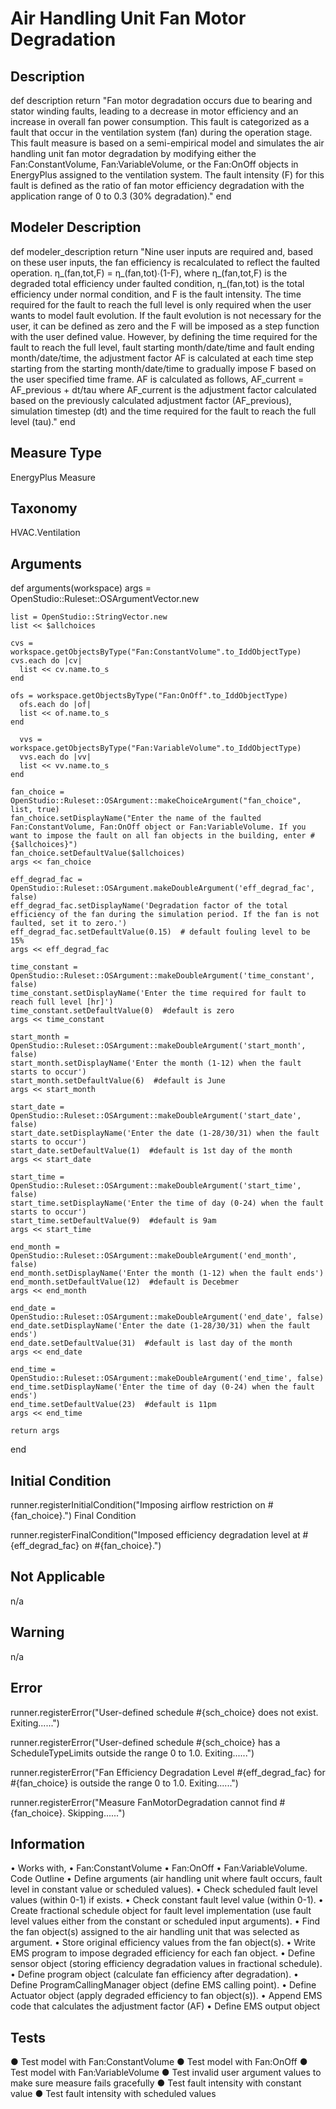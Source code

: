# Air Handling Unit Fan Motor Degradation

## Description

def description
    return "Fan motor degradation occurs due to bearing and stator winding faults, leading to a decrease in motor efficiency and an increase in overall fan power consumption. This fault is categorized as a fault that occur in the ventilation system (fan) during the operation stage. This fault measure is based on a semi-empirical model and simulates the air handling unit fan motor degradation by modifying either the Fan:ConstantVolume, Fan:VariableVolume, or the Fan:OnOff objects in EnergyPlus assigned to the ventilation system. The fault intensity (F) for this fault is defined as the ratio of fan motor efficiency degradation with the application range of 0 to 0.3 (30% degradation)."
end

## Modeler Description

def modeler_description
    return "Nine user inputs are required and, based on these user inputs, the fan efficiency is recalculated to reflect the faulted operation. η_(fan,tot,F) = η_(fan,tot)∙(1-F), where η_(fan,tot,F) is the degraded total efficiency under faulted condition, η_(fan,tot) is the total efficiency under normal condition, and F is the fault intensity. The time required for the fault to reach the full level is only required when the user wants to model fault evolution. If the fault evolution is not necessary for the user, it can be defined as zero and the F will be imposed as a step function with the user defined value. However, by defining the time required for the fault to reach the full level, fault starting month/date/time and fault ending month/date/time, the adjustment factor AF is calculated at each time step starting from the starting month/date/time to gradually impose F based on the user specified time frame. AF is calculated as follows, AF_current = AF_previous + dt/tau where AF_current is the adjustment factor calculated based on the previously calculated adjustment factor (AF_previous), simulation timestep (dt) and the time required for the fault to reach the full level (tau)."
  end
  
## Measure Type

EnergyPlus Measure

## Taxonomy

HVAC.Ventilation

## Arguments 

def arguments(workspace)
    args = OpenStudio::Ruleset::OSArgumentVector.new

    list = OpenStudio::StringVector.new
    list << $allchoices
	  
    cvs = workspace.getObjectsByType("Fan:ConstantVolume".to_IddObjectType)
    cvs.each do |cv|
      list << cv.name.to_s
    end
	
    ofs = workspace.getObjectsByType("Fan:OnOff".to_IddObjectType)
      ofs.each do |of|
      list << of.name.to_s
    end
	
	  vvs = workspace.getObjectsByType("Fan:VariableVolume".to_IddObjectType)
      vvs.each do |vv|
      list << vv.name.to_s
    end
	
    fan_choice = OpenStudio::Ruleset::OSArgument::makeChoiceArgument("fan_choice", list, true)
    fan_choice.setDisplayName("Enter the name of the faulted Fan:ConstantVolume, Fan:OnOff object or Fan:VariableVolume. If you want to impose the fault on all fan objects in the building, enter #{$allchoices}")
    fan_choice.setDefaultValue($allchoices)
    args << fan_choice

    eff_degrad_fac = OpenStudio::Ruleset::OSArgument.makeDoubleArgument('eff_degrad_fac', false)
    eff_degrad_fac.setDisplayName('Degradation factor of the total efficiency of the fan during the simulation period. If the fan is not faulted, set it to zero.')
    eff_degrad_fac.setDefaultValue(0.15)  # default fouling level to be 15%
    args << eff_degrad_fac
	
    time_constant = OpenStudio::Ruleset::OSArgument::makeDoubleArgument('time_constant', false)
    time_constant.setDisplayName('Enter the time required for fault to reach full level [hr]')
    time_constant.setDefaultValue(0)  #default is zero
    args << time_constant
	
    start_month = OpenStudio::Ruleset::OSArgument::makeDoubleArgument('start_month', false)
    start_month.setDisplayName('Enter the month (1-12) when the fault starts to occur')
    start_month.setDefaultValue(6)  #default is June
    args << start_month
	
    start_date = OpenStudio::Ruleset::OSArgument::makeDoubleArgument('start_date', false)
    start_date.setDisplayName('Enter the date (1-28/30/31) when the fault starts to occur')
    start_date.setDefaultValue(1)  #default is 1st day of the month
    args << start_date
	
    start_time = OpenStudio::Ruleset::OSArgument::makeDoubleArgument('start_time', false)
    start_time.setDisplayName('Enter the time of day (0-24) when the fault starts to occur')
    start_time.setDefaultValue(9)  #default is 9am
    args << start_time
	
    end_month = OpenStudio::Ruleset::OSArgument::makeDoubleArgument('end_month', false)
    end_month.setDisplayName('Enter the month (1-12) when the fault ends')
    end_month.setDefaultValue(12)  #default is Decebmer
    args << end_month
	
    end_date = OpenStudio::Ruleset::OSArgument::makeDoubleArgument('end_date', false)
    end_date.setDisplayName('Enter the date (1-28/30/31) when the fault ends')
    end_date.setDefaultValue(31)  #default is last day of the month
    args << end_date
	
    end_time = OpenStudio::Ruleset::OSArgument::makeDoubleArgument('end_time', false)
    end_time.setDisplayName('Enter the time of day (0-24) when the fault ends')
    end_time.setDefaultValue(23)  #default is 11pm
    args << end_time

    return args
  end
  
## Initial Condition

runner.registerInitialCondition("Imposing airflow restriction on #{fan_choice}.")
Final Condition

runner.registerFinalCondition("Imposed efficiency degradation level at #{eff_degrad_fac} on #{fan_choice}.")

## Not Applicable

n/a

## Warning

n/a

## Error

  runner.registerError("User-defined schedule #{sch_choice} does not exist. Exiting......")

  runner.registerError("User-defined schedule #{sch_choice} has a ScheduleTypeLimits outside     the range 0 to 1.0. Exiting......")

  runner.registerError("Fan Efficiency Degradation Level #{eff_degrad_fac} for #{fan_choice} is outside the range 0 to 1.0. Exiting......")
  
  runner.registerError("Measure FanMotorDegradation cannot find #{fan_choice}. Skipping......")

## Information

•	Works with,
•	Fan:ConstantVolume
•	Fan:OnOff
•	Fan:VariableVolume.
Code Outline
•	Define arguments (air handling unit where fault occurs, fault level in constant value or scheduled values).
•	Check scheduled fault level values (within 0-1) if exists.
•	Check constant fault level value (within 0-1).
•	Create fractional schedule object for fault level implementation (use fault level values either from the constant or scheduled input arguments).
•	Find the fan object(s) assigned to the air handling unit that was selected as argument.
•	Store original efficiency values from the fan object(s).
•	Write EMS program to impose degraded efficiency for each fan object.
•	Define sensor object (storing efficiency degradation values in fractional schedule).
•	Define program object (calculate fan efficiency after degradation).
•	Define ProgramCallingManager object (define EMS calling point).
•	Define Actuator object (apply degraded efficiency to fan object(s)).
•	Append EMS code that calculates the adjustment factor (AF)
•	Define EMS output object

## Tests
●	Test model with Fan:ConstantVolume
●	Test model with Fan:OnOff
●	Test model with Fan:VariableVolume
●	Test invalid user argument values to make sure measure fails gracefully
●	Test fault intensity with constant value
●	Test fault intensity with scheduled values



